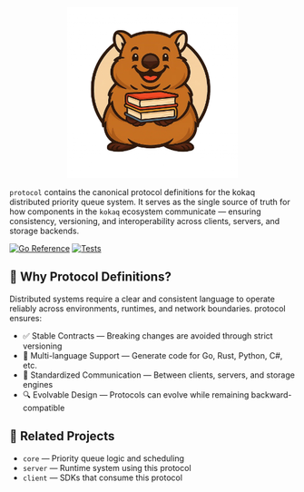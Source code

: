 <div align="center">
  <img height="300" src="https://github.com/kokaq/.github/blob/main/kokaq-protocol.png" alt="cute quokka as kokaq logo"/>
</div>

`protocol` contains the canonical protocol definitions for the kokaq distributed priority queue system. It serves as the single source of truth for how components in the `kokaq` ecosystem communicate — ensuring consistency, versioning, and interoperability across clients, servers, and storage backends.

[![Go Reference](https://pkg.go.dev/badge/github.com/kokaq/protocol.svg)](https://pkg.go.dev/github.com/kokaq/protocol)
[![Tests](https://github.com/kokaq/protocol/actions/workflows/go.yml/badge.svg)](https://github.com/kokaq/protocol/actions/workflows/go.yml)


## 🧠 Why Protocol Definitions?
Distributed systems require a clear and consistent language to operate reliably across environments, runtimes, and network boundaries. protocol ensures:

- ✅ Stable Contracts — Breaking changes are avoided through strict versioning
- 🔄 Multi-language Support — Generate code for Go, Rust, Python, C#, etc.
- 📡 Standardized Communication — Between clients, servers, and storage engines
- 🔍 Evolvable Design — Protocols can evolve while remaining backward-compatible

## 🔗 Related Projects
- `core` — Priority queue logic and scheduling
- `server` — Runtime system using this protocol
- `client` — SDKs that consume this protocol
